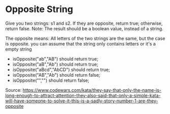 # Opposite String

Give you two strings: s1 and s2. If they are opposite, return true; otherwise, return false. Note: The result should be a boolean value, instead of a string.

The opposite means: All letters of the two strings are the same, but the case is opposite. you can assume that the string only contains letters or it's a empty string

- isOpposite("ab","AB") should return true;
- isOpposite("aB","Ab") should return true;
- isOpposite("aBcd","AbCD") should return true;
- isOpposite("AB","Ab") should return false;
- isOpposite("","") should return false;

Source: https://www.codewars.com/kata/they-say-that-only-the-name-is-long-enough-to-attract-attention-they-also-said-that-only-a-simple-kata-will-have-someone-to-solve-it-this-is-a-sadly-story-number-1-are-they-opposite
